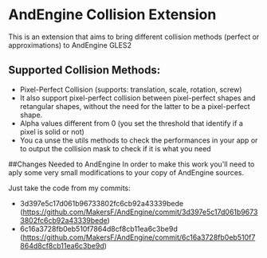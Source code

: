 # AndEngine Collision Extension

This is an extension that aims to bring different collision methods (perfect or approximations) to AndEngine GLES2 
## Supported Collision Methods:
 * Pixel-Perfect Collision (supports: translation, scale, rotation, screw)
 * It also support pixel-perfect collision between pixel-perfect shapes and retangular shapes, without the need for the latter to be a pixel-perfect shape.
 * Alpha values different from 0 (you set the threshold that identify if a pixel is solid or not)
 * You ca unse the utils methods to check the performances in your app or to output the collision mask to check if it is what you need

##Changes Needed to AndEngine
In order to make this work you'll need to aply some very small modifications to your copy of AndEngine sources.

Just take the code from my commits:
 * 3d397e5c17d061b96733802fc6cb92a43339bede (https://github.com/MakersF/AndEngine/commit/3d397e5c17d061b96733802fc6cb92a43339bede)
 * 6c16a3728fb0eb510f7864d8cf8cb11ea6c3be9d (https://github.com/MakersF/AndEngine/commit/6c16a3728fb0eb510f7864d8cf8cb11ea6c3be9d)